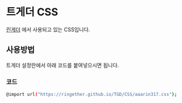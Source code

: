 # 트게더 CSS
[린게더](http://tgd.kr/aaarin317/) 에서 사용되고 있는 CSS입니다.

## 사용방법
트게더 설정란에서 아래 코드를 붙여넣으시면 됩니다.

### 코드
``` sh
@import url("https://ringether.github.io/TGD/CSS/aaarin317.css");
```